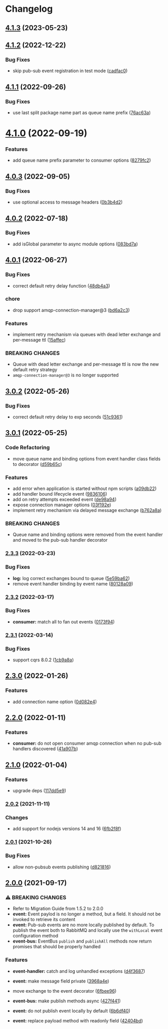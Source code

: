 # Changelog

## [4.1.3](https://github.com/goparrot/nestjs-pubsub-event-bus/compare/v4.1.2...v4.1.3) (2023-05-23)

## [4.1.2](https://github.com/goparrot/nestjs-pubsub-event-bus/compare/v4.1.1...v4.1.2) (2022-12-22)


### Bug Fixes

* skip pub-sub event registration in test mode ([cadfac0](https://github.com/goparrot/nestjs-pubsub-event-bus/commit/cadfac09677401bb42e71ad2075b52b91f54f2d1))

## [4.1.1](https://github.com/goparrot/nestjs-pubsub-event-bus/compare/v4.1.0...v4.1.1) (2022-09-26)


### Bug Fixes

* use last split package name part as queue name prefix ([76ac63a](https://github.com/goparrot/nestjs-pubsub-event-bus/commit/76ac63a736b476aa93f3f03e9414b04db369c128))

# [4.1.0](https://github.com/goparrot/nestjs-pubsub-event-bus/compare/v4.0.3...v4.1.0) (2022-09-19)


### Features

* add queue name prefix parameter to consumer options ([8279fc2](https://github.com/goparrot/nestjs-pubsub-event-bus/commit/8279fc29fc1029032e048106e2d76b56898f0f9a))

## [4.0.3](https://github.com/goparrot/nestjs-pubsub-event-bus/compare/v4.0.2...v4.0.3) (2022-09-05)


### Bug Fixes

* use optional access to message headers ([0b3b4d2](https://github.com/goparrot/nestjs-pubsub-event-bus/commit/0b3b4d2af1893ff9d61a713a0c7cdd5e15d2a0e1))

## [4.0.2](https://github.com/goparrot/nestjs-pubsub-event-bus/compare/v4.0.1...v4.0.2) (2022-07-18)


### Bug Fixes

* add isGlobal parameter to async module options ([083bd7a](https://github.com/goparrot/nestjs-pubsub-event-bus/commit/083bd7aaa0ecee8c7943215f7e0342846972131d))

## [4.0.1](https://github.com/goparrot/nestjs-pubsub-event-bus/compare/v3.0.2...v4.0.1) (2022-06-27)


### Bug Fixes

* correct default retry delay function ([48db4a3](https://github.com/goparrot/nestjs-pubsub-event-bus/commit/48db4a3f505b936c2aec3826fd516c58a5e39db4))


### chore

* drop support amqp-connection-manager@3 ([bd6a2c3](https://github.com/goparrot/nestjs-pubsub-event-bus/commit/bd6a2c3bb19af1882e499d49a98855b4f8afc857))


### Features

* implement retry mechanism via queues with dead letter exchange and per-message ttl ([15affec](https://github.com/goparrot/nestjs-pubsub-event-bus/commit/15affecaeeaa1d54ae42f5b60afeff27ee837260))


### BREAKING CHANGES

* Queue with dead letter exchange and per-message ttl is now the new default retry
strategy
* `amqp-connection-manager@3` is no longer supported

## [3.0.2](https://github.com/goparrot/nestjs-pubsub-event-bus/compare/v3.0.1...v3.0.2) (2022-05-26)


### Bug Fixes

* correct default retry delay to exp seconds ([51c9361](https://github.com/goparrot/nestjs-pubsub-event-bus/commit/51c9361e8c95328596b729c47495960084b9ae0b))

## [3.0.1](https://github.com/goparrot/nestjs-pubsub-event-bus/compare/v2.3.3...v3.0.1) (2022-05-25)


### Code Refactoring

* move queue name and binding options from event handler class fields to decorator ([d59b65c](https://github.com/goparrot/nestjs-pubsub-event-bus/commit/d59b65c352ace7acc0bc1b2d239b23101679d14c))


### Features

* add error when application is started without npm scripts ([a09db22](https://github.com/goparrot/nestjs-pubsub-event-bus/commit/a09db220ea3d951e2a28b28f552d543a5f907e28))
* add handler bound lifecycle event ([9836106](https://github.com/goparrot/nestjs-pubsub-event-bus/commit/983610650462fa1df73509a571cf44b27ce843d2))
* add on retry attempts exceeded event ([de98a94](https://github.com/goparrot/nestjs-pubsub-event-bus/commit/de98a94444d3c63c376e9ccd6a5e94b908dd33b1))
* expose connection manager options ([03f192e](https://github.com/goparrot/nestjs-pubsub-event-bus/commit/03f192ea903d344b90f9a2b7b718678fc10ba374))
* implement retry mechanism via delayed message exchange ([b762a8a](https://github.com/goparrot/nestjs-pubsub-event-bus/commit/b762a8a30f79be40cbd0c27f36bd7ccb8a45e13f))


### BREAKING CHANGES

* Queue name and binding options were removed from the event handler and moved to the
pub-sub handler decorator

### [2.3.3](https://github.com/goparrot/nestjs-pubsub-event-bus/compare/v2.3.2...v2.3.3) (2022-03-23)


### Bug Fixes

* **log:** log correct exchanges bound to queue ([5e59ba62](https://github.com/goparrot/nestjs-pubsub-event-bus/commit/5e59ba6229bdb6bfb9fb2d0380eff6652a116e39))
* remove event handler binding by event name ([80128a09](https://github.com/goparrot/nestjs-pubsub-event-bus/commit/80128a09e45c53130b81a412e3f04bffe056a877))

### [2.3.2](https://github.com/goparrot/nestjs-pubsub-event-bus/compare/v2.3.1...v2.3.2) (2022-03-17)


### Bug Fixes

* **consumer:** match all to fan out events ([0173f94](https://github.com/goparrot/nestjs-pubsub-event-bus/commit/0173f94fc23cd049e3eed4bbf8fc3bf84da08c4c))

### [2.3.1](https://github.com/goparrot/nestjs-pubsub-event-bus/compare/v2.3.0...v2.3.1) (2022-03-14)


### Bug Fixes

* support cqrs 8.0.2 ([1cb9a8a](https://github.com/goparrot/nestjs-pubsub-event-bus/commit/1cb9a8ad93ff70aa042c98e36014fa2abef19767))

## [2.3.0](https://github.com/goparrot/nestjs-pubsub-event-bus/compare/v2.2.0...v2.3.0) (2022-01-26)


### Features

* add connection name option ([0d082e4](https://github.com/goparrot/nestjs-pubsub-event-bus/commit/0d082e448731ba53db68503b09362924b1901d0c))

## [2.2.0](https://github.com/goparrot/nestjs-pubsub-event-bus/compare/v2.1.0...v2.2.0) (2022-01-11)


### Features

* **consumer:** do not open consumer amqp connection when no pub-sub handlers discovered ([41a907b](https://github.com/goparrot/nestjs-pubsub-event-bus/commit/41a907bc942ae7e3db8a739231e973692eed670f))

## [2.1.0](https://github.com/goparrot/nestjs-pubsub-event-bus/compare/v2.0.1...v2.1.0) (2022-01-04)

### Features

- upgrade deps ([117dd5e9](https://github.com/goparrot/nestjs-pubsub-event-bus/commit/117dd5e9801a178463a0bde9fa8772c2df26bbc5))

### [2.0.2](https://github.com/goparrot/nestjs-pubsub-event-bus/compare/v2.0.1...v2.0.2) (2021-11-11)

### Changes

- add support for nodejs versions 14 and 16 ([6fb2f8f](https://github.com/goparrot/nestjs-pubsub-event-bus/commit/6fb2f8ff9c6fc01474eaee6df2aa2ef996e5266a))

### [2.0.1](https://github.com/goparrot/nestjs-pubsub-event-bus/compare/v2.0.0...v2.0.1) (2021-10-26)

### Bug Fixes

- allow non-pubsub events publishing ([d821816](https://github.com/goparrot/nestjs-pubsub-event-bus/commit/d8218161af2a5a389d79942584c9eaebea523fd8))

## [2.0.0](https://github.com/goparrot/nestjs-pubsub-event-bus/compare/v1.5.2...v2.0.0) (2021-09-17)

### ⚠ BREAKING CHANGES

- Refer to Migration Guide from 1.5.2 to 2.0.0
- **event:** Event paylod is no longer a method, but a field. It should not be invoked to
  retrieve its content
- **event:** Pub-sub events are no more locally published by default. To publish the event both
  to RabbitMQ and locally use the `withLocal` event configuration method
- **event-bus:** EventBus `publish` and `publishAll` methods now return promises that should be
  properly handled

### Features

- **event-handler:** catch and log unhandled exceptions ([d4f3687](https://github.com/goparrot/nestjs-pubsub-event-bus/commit/d4f3687f323e59875ff79637d72b1549513f2bc4))
- **event:** make message field private ([3968a4e](https://github.com/goparrot/nestjs-pubsub-event-bus/commit/3968a4eada77b616619360ebfaf1b7fdb60d26d6))
- move exchange to the event decorator ([6fbee96](https://github.com/goparrot/nestjs-pubsub-event-bus/commit/6fbee962aef1062e089ff9c602b0204b87f5263f))

- **event-bus:** make publish methods async ([427f441](https://github.com/goparrot/nestjs-pubsub-event-bus/commit/427f4413cf9c4a3c61071b05bd1d63a7bb079f5e))
- **event:** do not publish event locally by default ([6b6df40](https://github.com/goparrot/nestjs-pubsub-event-bus/commit/6b6df40eadb8f1d6f0132c508c5f9051b0710c85))
- **event:** replace payload method with readonly field ([42404bd](https://github.com/goparrot/nestjs-pubsub-event-bus/commit/42404bd55e5fdfd0a2bdeac77d0b3161334f3ce6))